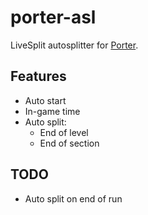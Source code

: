 # porter-asl
LiveSplit autosplitter for [Porter](https://blumakesgames.itch.io/porter).

## Features
 - Auto start
 - In-game time
 - Auto split:
   - End of level
   - End of section

## TODO
 - Auto split on end of run